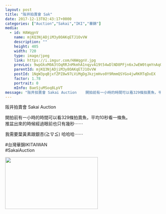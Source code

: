 ```yaml
---
layout: post
title: "阪井拍賣會 Sak" 
date: 2017-12-13T02:43:17+0000 
categories: ["Auction","Sakai","IKI","華錦"] 
media:
  - id: HAWqgnV
    name: mjKQ3NjADjiM3y8OAKqETJ1OvVW
    description: ""   
    height: 405
    width: 720
    type: image/jpeg
    link: https://i.imgur.com/HAWqgnV.jpg
    prevLoc: 9wpGkxM0A3tOqRRJnMkmhA1nqyvA19t54wDlND8PFjn6xJwEW0tqmYnAqQYPTA2QvxDMqqtr9VE0lJJWSonoAPPVAAc6vBM0lZMES8lYP7D11mUrKXBnJXozCGp9RrG1zqF85xDGBQq0F0811yWJvKfvmRZMQE6oTN67JA9jj1f7kLYy9rKlUN2o5ALxADFLO1mOQ22Wij806Owzm7IYAwMlAx0KtoN5yklX0lsPBmj0z14BtJMky5qRYYS7R1OGW96JTGAn6z
    parentId: mjKQ3NjADjiM3y8OAKqETJ1OvVW
    postId: 1NgW3pqBjxfZPZ8w97LViMgDgJkzjmHvo0Y9RmmQSYGo4jwRKRTqDxEX
    factor: 1.78
    portrait: 0
    mInfo: BaeSjuMSoq8LpVT
message: "阪井拍賣會 Sakai Auction    開拍前有一小時的時間可以看329條拍賣魚，平均10秒看一條魚。  推盆出來的時候經過眼前也只有幾秒⋯⋯    我需要葉黃素跟銀杏≧∇≦ 哈哈哈⋯⋯    台灣華錦IKITAIWAN  SakaiAuction"
---
```


阪井拍賣會 Sakai Auction  
  
開拍前有一小時的時間可以看329條拍賣魚，平均10秒看一條魚。  
推盆出來的時候經過眼前也只有幾秒⋯⋯  
  
我需要葉黃素跟銀杏(≧∇≦) 哈哈哈⋯⋯  
  
#台灣華錦IKITAIWAN  
#SakaiAuction


[//]: #media:  
<a href="https://i.imgur.com/HAWqgnV.jpg"><img src="https://i.imgur.com/HAWqgnV.jpg" height="168" width="300" /></a> 
 

